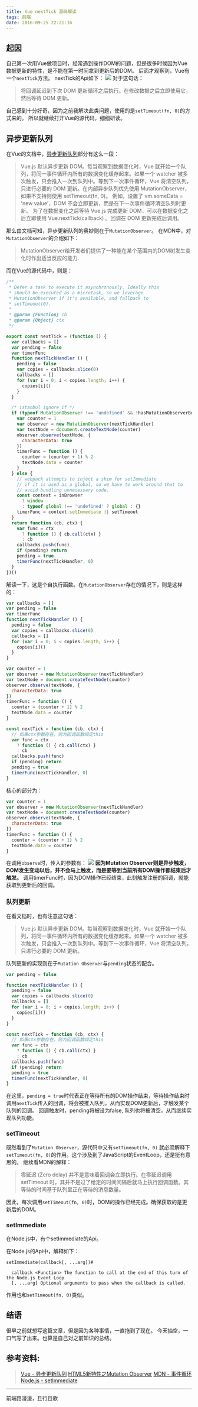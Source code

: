 ```yaml
---
title: Vue nextTick 源码解读
tags: 前端
date: 2016-09-25 22:21:16
---
```

## 起因
自己第一次用Vue做项目时，经常遇到操作DOM的问题，但是很多时候因为Vue数据更新的特性，是不能在第一时间拿到更新后的DOM。
后面才观察到，Vue有一个`nextTick`方法。
nextTick的Api如下：
![](https://cdn.lxxyx.cn/2018-03-26-085434.jpg)
对于这句话：

> 将回调延迟到下次 DOM 更新循环之后执行。在修改数据之后立即使用它，然后等待 DOM 更新。

自己感到十分好奇，因为之前我解决此类问题，使用的是`setTimeout(fn, 0)`的方式来的。
所以就继续打开Vue的源代码，细细研读。

## 异步更新队列
在Vue的文档中，[异步更新队列](http://cn.vuejs.org/guide/reactivity.html#u5F02_u6B65_u66F4_u65B0_u961F_u5217)部分有这么一段：

> Vue.js 默认异步更新 DOM。每当观察到数据变化时，Vue 就开始一个队列，将同一事件循环内所有的数据变化缓存起来。如果一个 watcher 被多次触发，只会推入一次到队列中。等到下一次事件循环，Vue 将清空队列，只进行必要的 DOM 更新。在内部异步队列优先使用 MutationObserver，如果不支持则使用 setTimeout(fn, 0)。
例如，设置了 vm.someData = 'new value'，DOM 不会立即更新，而是在下一次事件循环清空队列时更新。
为了在数据变化之后等待 Vue.js 完成更新 DOM，可以在数据变化之后立即使用 Vue.nextTick(callback) 。回调在 DOM 更新完成后调用。

那么由文档可知，异步更新队列的奥妙则在于`MutationObserver`。
在MDN中，对`MutationObserver`的介绍如下：

> MutationObserver给开发者们提供了一种能在某个范围内的DOM树发生变化时作出适当反应的能力.

而在Vue的源代码中，则是：

```javascript
/**
 * Defer a task to execute it asynchronously. Ideally this
 * should be executed as a microtask, so we leverage
 * MutationObserver if it's available, and fallback to
 * setTimeout(0).
 *
 * @param {Function} cb
 * @param {Object} ctx
 */

export const nextTick = (function () {
  var callbacks = []
  var pending = false
  var timerFunc
  function nextTickHandler () {
    pending = false
    var copies = callbacks.slice(0)
    callbacks = []
    for (var i = 0; i < copies.length; i++) {
      copies[i]()
    }
  }

  /* istanbul ignore if */
  if (typeof MutationObserver !== 'undefined' && !hasMutationObserverBug) {
    var counter = 1
    var observer = new MutationObserver(nextTickHandler)
    var textNode = document.createTextNode(counter)
    observer.observe(textNode, {
      characterData: true
    })
    timerFunc = function () {
      counter = (counter + 1) % 2
      textNode.data = counter
    }
  } else {
    // webpack attempts to inject a shim for setImmediate
    // if it is used as a global, so we have to work around that to
    // avoid bundling unnecessary code.
    const context = inBrowser
      ? window
      : typeof global !== 'undefined' ? global : {}
    timerFunc = context.setImmediate || setTimeout
  }
  return function (cb, ctx) {
    var func = ctx
      ? function () { cb.call(ctx) }
      : cb
    callbacks.push(func)
    if (pending) return
    pending = true
    timerFunc(nextTickHandler, 0)
  }
})()
```

解读一下，这是个自执行函数。在`MutationObserver`存在的情况下，则是这样的：

```javascript
var callbacks = []
var pending = false
var timerFunc
function nextTickHandler () {
  pending = false
  var copies = callbacks.slice(0)
  callbacks = []
  for (var i = 0; i < copies.length; i++) {
    copies[i]()
  }
}

var counter = 1
var observer = new MutationObserver(nextTickHandler)
var textNode = document.createTextNode(counter)
observer.observe(textNode, {
  characterData: true
})
timerFunc = function () {
  counter = (counter + 1) % 2
  textNode.data = counter
}

const nextTick = function (cb, ctx) {
  // 如果ctx参数存在，则为回调函数绑定this
  var func = ctx
    ? function () { cb.call(ctx) }
    : cb
  callbacks.push(func)
  if (pending) return
  pending = true
  timerFunc(nextTickHandler, 0)
}
```

核心的部分为：

```javascript
var counter = 1
var observer = new MutationObserver(nextTickHandler)
var textNode = document.createTextNode(counter)
observer.observe(textNode, {
  characterData: true
})
timerFunc = function () {
  counter = (counter + 1) % 2
  textNode.data = counter
}
```

在调用`observe`时，传入的参数有：
![](https://cdn.lxxyx.cn/2018-03-26-085435.jpg)
**因为Mutation Observer则是异步触发，DOM发生变动以后，并不会马上触发，而是要等到当前所有DOM操作都结束后才触发。**
调用timerFunc时，因为DOM操作已经结束，此刻触发注册的回调，就能获取到更新后的回调。

### 队列更新

在看文档时，也有注意这句话：

> Vue.js 默认异步更新 DOM。每当观察到数据变化时，Vue 就开始一个队列，将同一事件循环内所有的数据变化缓存起来。如果一个 watcher 被多次触发，只会推入一次到队列中。等到下一次事件循环，Vue 将清空队列，只进行必要的 DOM 更新。

队列更新的实现则在于`Mutation Observer`与`pending`状态的配合。

```javascript
var pending = false

function nextTickHandler () {
  pending = false
  var copies = callbacks.slice(0)
  callbacks = []
  for (var i = 0; i < copies.length; i++) {
    copies[i]()
  }
}

const nextTick = function (cb, ctx) {
  // 如果ctx参数存在，则为回调函数绑定this
  var func = ctx
    ? function () { cb.call(ctx) }
    : cb
  callbacks.push(func)
  if (pending) return
  pending = true
  timerFunc(nextTickHandler, 0)
}
```

在这里，`pending = true`时代表正在等待所有的DOM操作结束，等待操作结束时调用`nextTick`传入的回调，将会被推入队列。从而实现DOM更新后，才触发某个队列的回调。
回调触发时，pending将被设为false, 队列也将被清空，从而继续实现队列功能。

### setTimeout

既然看到了`Mutation Observer`，源代码中又有`setTimeout(fn, 0)`
就必须解释下`setTimeout(fn, 0)`的作用。这个涉及到了JavaScript的EventLoop，还是挺有意思的。
继续看MDN的解释：

> 零延迟 (Zero delay) 并不是意味着回调会立即执行。在零延迟调用 setTimeout 时，其并不是过了给定的时间间隔后就马上执行回调函数。其等待的时间基于队列里正在等待的消息数量。

因此，每次调用`setTimeout(fn, 0)`时，DOM的操作已经完成。确保获取的是更新后的DOM。

### setImmediate

在Node.js中，有个setImmediate的Api。

在Node.js的Api中，解释如下：

```
setImmediate(callback[, ...arg])#

  callback <Function> The function to call at the end of this turn of the Node.js Event Loop
  [, ...arg] Optional arguments to pass when the callback is called.
```

作用也和`setTimeout(fn, 0)`类似。

## 结语

很早之前就想写这篇文章，但是因为各种事情，一直拖到了现在。
今天抽空，一口气写了出来。也算是自己对之前知识的总结。

## 参考资料:
> [Vue - 异步更新队列](http://cn.vuejs.org/guide/reactivity.html#u5F02_u6B65_u66F4_u65B0_u961F_u5217)
> [HTML5新特性之Mutation Observer](http://www.cnblogs.com/jscode/p/3600060.html)
> [MDN - 事件循环](https://developer.mozilla.org/zh-CN/docs/Web/JavaScript/EventLoop#事件循环)
> [Node.js - setImmediate](https://npm.taobao.org/mirrors/node/latest/docs/api/timers.html#timers_setimmediate_callback_arg)

---
前端路漫漫，且行且歌